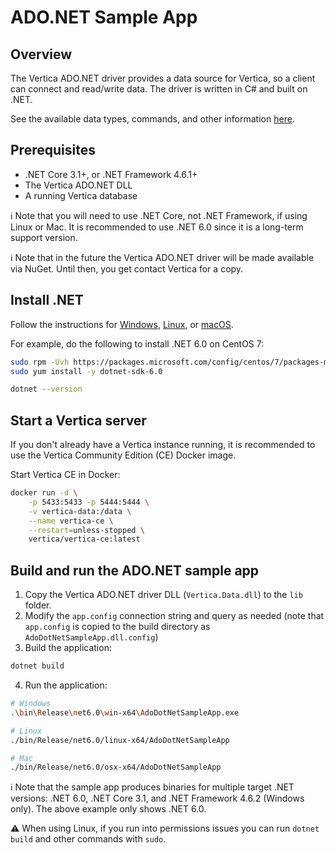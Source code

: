 # ADO.NET Sample App

## Overview

The Vertica ADO.NET driver provides a data source for Vertica, so a client can connect and read/write data.  The driver is written in C# and built on .NET.

See the available data types, commands, and other information [here](https://docs.vertica.com/latest/en/connecting-to/client-libraries/accessing/c/).

## Prerequisites

- .NET Core 3.1+, or .NET Framework 4.6.1+
- The Vertica ADO.NET DLL
- A running Vertica database

:information_source: Note that you will need to use .NET Core, not .NET Framework, if using Linux or Mac.  It is recommended to use .NET 6.0 since it is a long-term support version.

:information_source: Note that in the future the Vertica ADO.NET driver will be made available via NuGet.  Until then, you get contact Vertica for a copy.

## Install .NET

Follow the instructions for [Windows](https://learn.microsoft.com/en-us/dotnet/core/install/windows?tabs=net60), [Linux](https://learn.microsoft.com/en-us/dotnet/core/install/linux), or [macOS](https://learn.microsoft.com/en-us/dotnet/core/install/macos).

For example, do the following to install .NET 6.0 on CentOS 7:
```sh
sudo rpm -Uvh https://packages.microsoft.com/config/centos/7/packages-microsoft-prod.rpm
sudo yum install -y dotnet-sdk-6.0

dotnet --version
```

## Start a Vertica server

If you don't already have a Vertica instance running, it is recommended to use the Vertica Community Edition (CE) Docker image.

Start Vertica CE in Docker:
```sh
docker run -d \
    -p 5433:5433 -p 5444:5444 \
    -v vertica-data:/data \
    --name vertica-ce \
    --restart=unless-stopped \
    vertica/vertica-ce:latest
```

## Build and run the ADO.NET sample app

1. Copy the Vertica ADO.NET driver DLL (`Vertica.Data.dll`) to the `lib` folder.
2. Modify the `app.config` connection string and query as needed (note that `app.config` is copied to the build directory as `AdoDotNetSampleApp.dll.config`)
3. Build the application:
```sh
dotnet build
```
4. Run the application:
```sh
# Windows
.\bin\Release\net6.0\win-x64\AdoDotNetSampleApp.exe

# Linux
./bin/Release/net6.0/linux-x64/AdoDotNetSampleApp

# Mac
./bin/Release/net6.0/osx-x64/AdoDotNetSampleApp
```

:information_source: Note that the sample app produces binaries for multiple target .NET versions: .NET 6.0, .NET Core 3.1, and .NET Framework 4.6.2 (Windows only).  The above example only shows .NET 6.0.

:warning: When using Linux, if you run into permissions issues you can run `dotnet build` and other commands with `sudo`.
